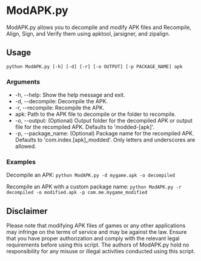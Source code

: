 # ModAPK.py

ModAPK.py allows you to decompile and modify APK files and Recompile, Align, Sign, and Verify them using apktool, jarsigner, and zipalign.

## Usage

`python ModAPK.py [-h] [-d] [-r] [-o OUTPUT] [-p PACKAGE_NAME] apk`

### Arguments
- -h, --help: Show the help message and exit.
- -d, --decompile: Decompile the APK.
- -r, --recompile: Recompile the APK.
- apk: Path to the APK file to decompile or the folder to recompile.
- -o, --output: (Optional) Output folder for the decompiled APK or output file for the recompiled APK. Defaults to 'modded-[apk]'.
- -p, --package_name: (Optional) Package name for the recompiled APK. Defaults to 'com.index.[apk]_modded'. Only letters and underscores are allowed.

### Examples

Decompile an APK:
`python ModAPK.py -d mygame.apk -o decompiled`

Recompile an APK with a custom package name:
`python ModAPK.py -r decompiled -o modified.apk -p com.me.mygame_modified`

## Disclaimer

Please note that modifying APK files of games or any other applications may infringe on the terms of service and may be against the law. Ensure that you have proper authorization and comply with the relevant legal requirements before using this script. The authors of ModAPK.py hold no responsibility for any misuse or illegal activities conducted using this script.
